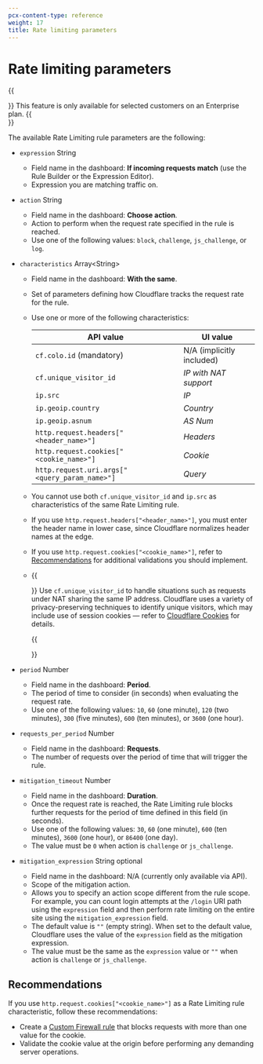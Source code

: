 ```yaml
---
pcx-content-type: reference
weight: 17
title: Rate limiting parameters
---
```


# Rate limiting parameters

{{<Aside type="warning">}}
This feature is only available for selected customers on an Enterprise plan.
{{</Aside>}}

The available Rate Limiting rule parameters are the following:

<Definitions>

- `expression` <Type>String</Type>

  - Field name in the dashboard: **If incoming requests match** (use the Rule Builder or the Expression Editor).
  - Expression you are matching traffic on.

- `action` <Type>String</Type>

  - Field name in the dashboard: **Choose action**.
  - Action to perform when the request rate specified in the rule is reached.
  - Use one of the following values: `block`, `challenge`, `js_challenge`, or `log`.

- `characteristics` <Type>Array&lt;String&gt;</Type>

  - Field name in the dashboard: **With the same**.
  - Set of parameters defining how Cloudflare tracks the request rate for the rule.
  - Use one or more of the following characteristics:

    | API value                                     | UI value                  |
    | --------------------------------------------- | ------------------------- |
    | `cf.colo.id` (mandatory)                      | N/A (implicitly included) |
    | `cf.unique_visitor_id`                        | _IP with NAT support_     |
    | `ip.src`                                      | _IP_                      |
    | `ip.geoip.country`                            | _Country_                 |
    | `ip.geoip.asnum`                              | _AS Num_                  |
    | `http.request.headers["<header_name>"]`       | _Headers_                 |
    | `http.request.cookies["<cookie_name>"]`       | _Cookie_                  |
    | `http.request.uri.args["<query_param_name>"]` | _Query_                   |

  - You cannot use both `cf.unique_visitor_id` and `ip.src` as characteristics of the same Rate Limiting rule.
  - If you use `http.request.headers["<header_name>"]`, you must enter the header name in lower case, since Cloudflare normalizes header names at the edge.
  - If you use `http.request.cookies["<cookie_name>"]`, refer to [Recommendations](#recommendations) for additional validations you should implement.

  - {{<Aside type="note">}}
    Use `cf.unique_visitor_id` to handle situations such as requests under NAT sharing the same IP address. Cloudflare uses a variety of privacy-preserving techniques to identify unique visitors, which may include use of session cookies — refer to [Cloudflare Cookies](https://developers.cloudflare.com/fundamentals/get-started/cloudflare-cookies) for details.

    {{</Aside>}}

- `period` <Type>Number</Type>

  - Field name in the dashboard: **Period**.
  - The period of time to consider (in seconds) when evaluating the request rate.
  - Use one of the following values: `10`, `60` (one minute), `120` (two minutes), `300` (five minutes), `600` (ten minutes), or `3600` (one hour).

- `requests_per_period` <Type>Number</Type>

  - Field name in the dashboard: **Requests**.
  - The number of requests over the period of time that will trigger the rule.

- `mitigation_timeout` <Type>Number</Type>

  - Field name in the dashboard: **Duration**.
  - Once the request rate is reached, the Rate Limiting rule blocks further requests for the period of time defined in this field (in seconds).
  - Use one of the following values: `30`, `60` (one minute), `600` (ten minutes), `3600` (one hour), or `86400` (one day).
  - The value must be `0` when action is `challenge` or `js_challenge`.

- `mitigation_expression` <Type>String</Type> <PropMeta>optional</PropMeta>
  - Field name in the dashboard: N/A (currently only available via API).
  - Scope of the mitigation action.
  - Allows you to specify an action scope different from the rule scope. For example, you can count login attempts at the `/login` URI path using the `expression` field and then perform rate limiting on the entire site using the `mitigation_expression` field.
  - The default value is `""` (empty string). When set to the default value, Cloudflare uses the value of the `expression` field as the mitigation expression.
  - The value must be the same as the `expression` value or `""` when action is `challenge` or `js_challenge`.

</Definitions>

## Recommendations

If you use `http.request.cookies["<cookie_name>"]` as a Rate Limiting rule characteristic, follow these recommendations:

- Create a [Custom Firewall rule](/custom-rules/custom-firewall) that blocks requests with more than one value for the cookie.
- Validate the cookie value at the origin before performing any demanding server operations.
